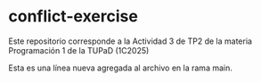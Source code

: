 # conflict-exercise
Este repositorio corresponde a la Actividad 3 de TP2 de la materia Programación 1 de la TUPaD (1C2025)

Esta es una línea nueva agregada al archivo en la rama main.
